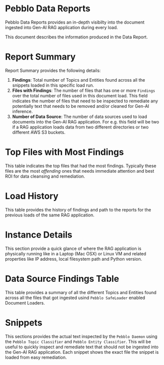 # Pebblo Data Reports

Pebblo Data Reports provides an in-depth visibilty into the document ingested into Gen-AI RAG application during every load.

This document describes the information produced in the Data Report.

# Report Summary

Report Summary provides the following details:

1. **Findings**: Total number of Topics and Entities found across all the snippets loaded in this specific load run.
1. **Files with Findings**: The number of files that has one or more `Findings` over the total number of files used in this document load. This field indicates the number of files that need to be inspected to remediate any potentially text that needs to be removed and/or cleaned for Gen-AI inference.
1. **Number of Data Source**: The number of data sources used to load documents into the Gen-AI RAG application. For e.g. this field will be two if a RAG application loads data from two different directories or two different AWS S3 buckets.

# Top Files with Most Findings

This table indicates the top files that had the most findings. Typically these files are the most _affending_ ones that needs immediate attention and best ROI for data cleansing and remediation.

# Load History

This table provides the history of findings and path to the reports for the previous loads of the same RAG application.

# Instance Details

This section provide a quick glance of where the RAG application is physically running like in a Laptop (Mac OSX) or Linux VM and related properties like IP address, local filesystem path and Python version.

# Data Source Findings Table

This table provides a summary of all the different Topics and Entities found across all the files that got ingested usind `Pebblo SafeLoader` enabled Document Loaders.

# Snippets

This sections provides the actual text inspected by the `Pebblo Daemon` using the `Pebblo Topic Classifier` and `Pebblo Entity Classifier`. This will be useful to quickly inspect and remediate text that should not be ingested into the Gen-AI RAG application. Each snippet shows the exact file the snippet is loaded from easy remediation.